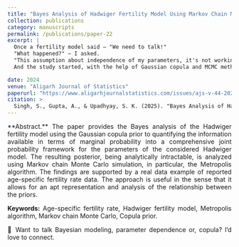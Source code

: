 ```yaml
---
title: "Bayes Analysis of Hadwiger Fertility Model Using Markov Chain Monte Carlo Simulation"
collection: publications
category: manuscripts
permalink: /publications/paper-22
excerpt: |
  Once a fertility model said — "We need to talk!"  
  "What happened?" — I asked.  
  "This assumption about independence of my parameters, it's not working anymore." — it replied.  
  And the study started, with the help of Gaussian copula and MCMC methods.

date: 2024
venue: "Aligarh Journal of Statistics"
paperurl: "https://www.aligarhjournalstatistics.com/issues/ajs-v-44-2024/7-shambhavi-singh.pdf"
citation: >
  Singh, S., Gupta, A., & Upadhyay, S. K. (2025). "Bayes Analysis of Hadwiger Fertility Model Using Markov Chain Monte Carlo Simulation."<i>Aligarh Journal of Statistics<i>, Vol. 44, 103–112.
---
```


<div style="text-align: justify;">
**Abstract.** 
The paper provides the Bayes analysis of the Hadwiger fertility model using the Gaussian copula prior to quantifying the information available in terms of marginal probability into a comprehensive joint probability framework for the parameters of the considered Hadwiger model. The resulting posterior, being analytically intractable, is analyzed using Markov chain Monte Carlo simulation, in particular, the Metropolis algorithm. The findings are supported by a real data example of reported age-specific fertility rate data. The approach is useful in the sense that it allows for an apt representation and analysis of the relationship between the priors.

**Keywords:** Age-specific fertility rate, Hadwiger fertility model, Metropolis algorithm, Markov chain Monte Carlo, Copula prior.

🧠 Want to talk Bayesian modeling, parameter dependence or, copula? I’d love to connect.
